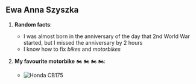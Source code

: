 
## Ewa Anna Szyszka

1. **Random facts**:
	+ I was almost born in the anniversary of the day that 2nd World War started, but I missed the anniversary by 2 hours
	+ I know how to fix _bikes_ and _motorbikes_

2. **My favourite motorbike** 🏍️ 🏍️ 🏍️ 🏍️:
	- ![Honda CB175 ](https://en.wikipedia.org/wiki/Honda_CB175)
